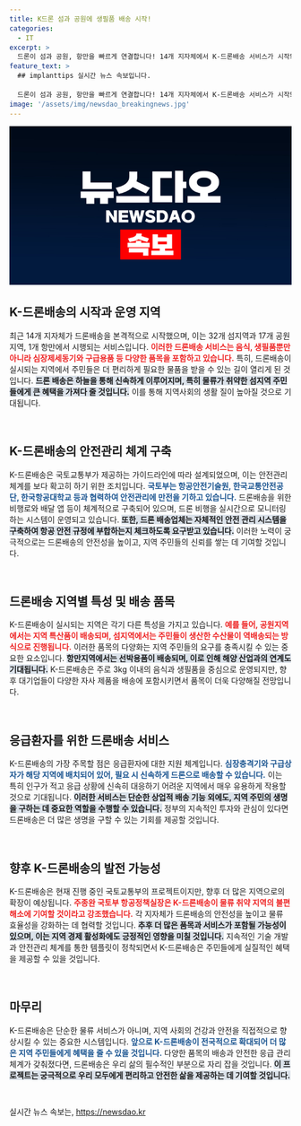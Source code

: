```yaml
---
title: K드론 섬과 공원에 생필품 배송 시작!
categories:
  - IT
excerpt: >
  드론이 섬과 공원, 항만을 빠르게 연결합니다! 14개 지자체에서 K-드론배송 서비스가 시작되어, 음식부터 응급용품까지 신속하게 배달됩니다. 변화하는 물류 환경을 경험해보세요!
feature_text: >
  ## implanttips 실시간 뉴스 속보입니다.

  드론이 섬과 공원, 항만을 빠르게 연결합니다! 14개 지자체에서 K-드론배송 서비스가 시작되어, 음식부터 응급용품까지 신속하게 배달됩니다. 변화하는 물류 환경을 경험해보세요!
image: '/assets/img/newsdao_breakingnews.jpg'
---
```


<p><img src="/assets/img/newsdao_breakingnews.jpg" alt="implanttips 속보" /></p>

<h2 data-ke-size="size26">K-드론배송의 시작과 운영 지역</h2>

<p data-ke-size="size16">최근 14개 지자체가 드론배송을 본격적으로 시작했으며, 이는 32개 섬지역과 17개 공원지역, 1개 항만에서 시행되는 서비스입니다. <b><span style="color: #ee2323;">이러한 드론배송 서비스는 음식, 생필품뿐만 아니라 심장제세동기와 구급용품 등 다양한 품목을 포함하고 있습니다.</span></b> 특히, 드론배송이 실시되는 지역에서 주민들은 더 편리하게 필요한 물품을 받을 수 있는 길이 열리게 된 것입니다. <b><span style="background-color: #21538527;">드론 배송은 하늘을 통해 신속하게 이루어지며, 특히 물류가 취약한 섬지역 주민들에게 큰 혜택을 가져다 줄 것입니다.</span></b> 이를 통해 지역사회의 생활 질이 높아질 것으로 기대됩니다.</p>

<p data-ke-size="size16">&nbsp;</p>

<h2 data-ke-size="size26">K-드론배송의 안전관리 체계 구축</h2>

<p data-ke-size="size16">K-드론배송은 국토교통부가 제공하는 가이드라인에 따라 설계되었으며, 이는 안전관리 체계를 보다 확고히 하기 위한 조치입니다. <b><span style="color: #1a5490;">국토부는 항공안전기술원, 한국교통안전공단, 한국항공대학교 등과 협력하여 안전관리에 만전을 기하고 있습니다.</span></b> 드론배송을 위한 비행로와 배달 앱 등이 체계적으로 구축되어 있으며, 드론 비행을 실시간으로 모니터링하는 시스템이 운영되고 있습니다. <b><span style="background-color: #21538527;">또한, 드론 배송업체는 자체적인 안전 관리 시스템을 구축하여 항공 안전 규정에 부합하는지 체크하도록 요구받고 있습니다.</span></b> 이러한 노력이 궁극적으로는 드론배송의 안전성을 높이고, 지역 주민들의 신뢰를 쌓는 데 기여할 것입니다.</p>

<p data-ke-size="size16">&nbsp;</p>

<h2 data-ke-size="size26">드론배송 지역별 특성 및 배송 품목</h2>

<p data-ke-size="size16">K-드론배송이 실시되는 지역은 각기 다른 특성을 가지고 있습니다. <b><span style="color: #ee2323;">예를 들어, 공원지역에서는 지역 특산품이 배송되며, 섬지역에서는 주민들이 생산한 수산물이 역배송되는 방식으로 진행됩니다.</span></b> 이러한 품목의 다양화는 지역 주민들의 요구를 충족시킬 수 있는 중요한 요소입니다. <b><span style="background-color: #21538527;">항만지역에서는 선박용품이 배송되며, 이로 인해 해양 산업과의 연계도 기대됩니다.</span></b> K-드론배송은 주로 3kg 이내의 음식과 생필품을 중심으로 운영되지만, 향후 대기업들이 다양한 자사 제품을 배송에 포함시키면서 품목이 더욱 다양해질 전망입니다.</p>

<p data-ke-size="size16">&nbsp;</p>

<h2 data-ke-size="size26">응급환자를 위한 드론배송 서비스</h2>

<p data-ke-size="size16">K-드론배송의 가장 주목할 점은 응급환자에 대한 지원 체계입니다. <b><span style="color: #1a5490;">심장충격기와 구급상자가 해당 지역에 배치되어 있어, 필요 시 신속하게 드론으로 배송할 수 있습니다.</span></b> 이는 특히 인구가 적고 응급 상황에 신속히 대응하기 어려운 지역에서 매우 유용하게 작용할 것으로 기대됩니다. <b><span style="background-color: #21538527;">이러한 서비스는 단순한 상업적 배송 기능 외에도, 지역 주민의 생명을 구하는 데 중요한 역할을 수행할 수 있습니다.</span></b> 정부의 지속적인 투자와 관심이 있다면 드론배송은 더 많은 생명을 구할 수 있는 기회를 제공할 것입니다.</p>

<p data-ke-size="size16">&nbsp;</p>

<h2 data-ke-size="size26">향후 K-드론배송의 발전 가능성</h2>

<p data-ke-size="size16">K-드론배송은 현재 진행 중인 국토교통부의 프로젝트이지만, 향후 더 많은 지역으로의 확장이 예상됩니다. <b><span style="color: #ee2323;">주종완 국토부 항공정책실장은 K-드론배송이 물류 취약 지역의 불편 해소에 기여할 것이라고 강조했습니다.</span></b> 각 지자체가 드론배송의 안전성을 높이고 물류 효율성을 강화하는 데 협력할 것입니다. <b><span style="background-color: #21538527;">추후 더 많은 품목과 서비스가 포함될 가능성이 있으며, 이는 지역 경제 활성화에도 긍정적인 영향을 미칠 것입니다.</span></b> 지속적인 기술 개발과 안전관리 체계를 통한 템플릿이 정착되면서 K-드론배송은 주민들에게 실질적인 혜택을 제공할 수 있을 것입니다.</p>

<p data-ke-size="size16">&nbsp;</p>

<h2 data-ke-size="size26">마무리</h2>

<p data-ke-size="size16">K-드론배송은 단순한 물류 서비스가 아니며, 지역 사회의 건강과 안전을 직접적으로 향상시킬 수 있는 중요한 시스템입니다. <b><span style="color: #1a5490;">앞으로 K-드론배송이 전국적으로 확대되어 더 많은 지역 주민들에게 혜택을 줄 수 있을 것입니다.</span></b> 다양한 품목의 배송과 안전한 응급 관리 체계가 갖춰졌다면, 드론배송은 우리 삶의 필수적인 부분으로 자리 잡을 것입니다. <b><span style="background-color: #21538527;">이 프로젝트는 궁극적으로 우리 모두에게 편리하고 안전한 삶을 제공하는 데 기여할 것입니다.</span></b></p>

<p data-ke-size="size16">&nbsp;</p>
실시간 뉴스 속보는, <a href="https://newsdao.kr" rel="dofollow">https://newsdao.kr</a>


